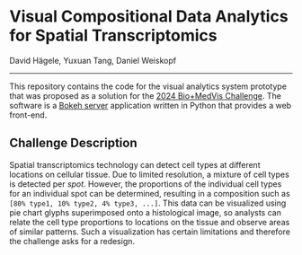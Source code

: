 # Visual Compositional Data Analytics for Spatial Transcriptomics
David Hägele, Yuxuan Tang, Daniel Weiskopf
***
This repository contains the code for the visual analytics system prototype that was proposed as a solution for the [2024 Bio+MedVis Challenge](http://biovis.net/2024/biovisChallenges_vis/).
The software is a [Bokeh server](https://docs.bokeh.org/en/latest/docs/user_guide/server.html) application written in Python that provides a web front-end.

## Challenge Description
Spatial transcriptomics technology can detect cell types at different locations on cellular tissue. 
Due to limited resolution, a mixture of cell types is detected per *spot*.
However, the proportions of the individual cell types for an individual spot can be determined, resulting in a composition such as `[80% type1, 10% type2, 4% type3, ...]`.
This data can be visualized using pie chart glyphs superimposed onto a histological image, so analysts can relate the cell type proportions to locations on the tissue and observe areas of similar patterns.
Such a visualization has certain limitations and therefore the challenge asks for a redesign.
